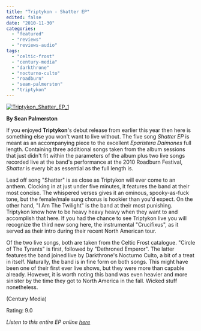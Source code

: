 ```yaml
---
title: "Triptykon - Shatter EP"
edited: false
date: "2010-11-30"
categories:
  - "featured"
  - "reviews"
  - "reviews-audio"
tags:
  - "celtic-frost"
  - "century-media"
  - "darkthrone"
  - "nocturno-culto"
  - "roadburn"
  - "sean-palmerston"
  - "triptykon"
---
```


[![](http://www.hellbound.ca/wp-content/uploads/2010/11/Triptykon_Shatter_EP_1.jpg "Triptykon_Shatter_EP_1")](http://www.hellbound.ca/wp-content/uploads/2010/11/Triptykon_Shatter_EP_1.jpg)

**By Sean Palmerston**

If you enjoyed **Triptykon**'s debut release from earlier this year then here is something else you won't want to live without. The five song _Shatter EP_ is meant as an accompanying piece to the excellent _Eparistera Daimones_ full length. Containing three additional songs taken from the album sessions that just didn't fit within the parameters of the album plus two live songs recorded live at the band's performance at the 2010 Roadburn Festival, _Shatter_ is every bit as essential as the full length is.

Lead off song "Shatter" is as close as Triptykon will ever come to an anthem. Clocking in at just under five minutes, it features the band at their most concise. The whispered verses gives it an ominous, spooky-as-fuck tone, but the female/male sung chorus is hookier than you'd expect. On the other hand, "I Am The Twilight" is the band at their most punishing. Triptykon know how to be heavy heavy heavy when they want to and accomplish that here. If you had the chance to see Triptykon live you will recognize the third new song here, the instrumental "Crucifixus", as it served as their intro during their recent North American tour.

Of the two live songs, both are taken from the Celtic Frost catalogue. "Circle of The Tyrants" is first, followed by "Dethroned Emperor". The latter features the band joined live by Darkthrone's Nocturno Culto, a bit of a treat in itself. Naturally, the band is in fine form on both songs. This might have been one of their first ever live shows, but they were more than capable already. However, it is worth noting this band was even heavier and more sinister by the time they got to North America in the fall. Wicked stuff nonetheless.

(Century Media)

Rating: 9.0

_Listen to this entire EP online [here](http://www.metalsucks.net/2010/10/19/exclusive-full-album-stream-triptykons-shatter-ep/)_
